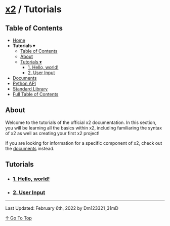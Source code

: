 # [x2](../README.md) / Tutorials

## Table of Contents

- [Home](../README.md)
- **Tutorials ▾**
    - [Table of Contents](#table-of-contents)
    - [About](#about)
    - [Tutorials ▾](#tutorials)
        - [1. Hello, world!](./tutorials/1helloWorld.md)
        - [2. User Input](./tutorials/2userInput.md)
- [Documents](./documents.md)
- [Python API](./standardLibrary.md)
- [Standard Library](./pythonAPI.md)
- [Full Table of Contents](./fullTableOfContents.md)

## About

Welcome to the tutorials of the official x2 documentation. In this section, you will be learning all the basics within x2, including familiaring the syntax of x2 as well as creating your first x2 project!

If you are looking for information for a specific component of x2, check out the [documents](./documents.md) instead.

## Tutorials

- ### [1. Hello, world!](./tutorials/1helloWorld.md)
- ### [2. User Input](./tutorials/2userInput.md)

---

Last Updated: February 6th, 2022 by Dm123321_31mD

[↑ Go To Top](#x2--tutorials)